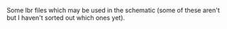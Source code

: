 Some lbr files which may be used in the schematic (some of these aren't but I haven't sorted out which ones yet).
